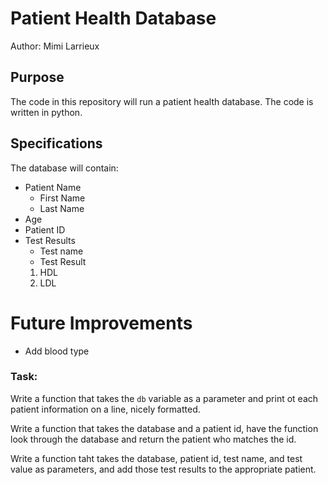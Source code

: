 # Patient Health Database

Author: Mimi Larrieux

## Purpose
The code in this repository will run a patient health database.
The code is written in python.

## Specifications
The database will contain:
* Patient Name
    + First Name
    + Last Name
* Age
* Patient ID
* Test Results
    * Test name
    * Test Result
    1. HDL
    1. LDL

# Future Improvements
* Add blood type

### Task:
Write a function that takes the `db` variable as
a parameter and print ot each patient information
on a line, nicely formatted.

Write a function that takes the database and a patient
id, have the function look through the database and 
return the patient who matches the id.

Write a function taht takes the database, patient id,
test name, and test value as parameters, and add those
test results to the appropriate patient.
